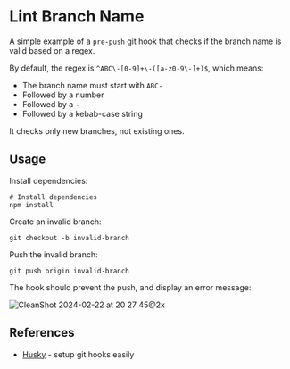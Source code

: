 # Lint Branch Name

A simple example of a `pre-push` git hook that checks if the branch name is valid based on a regex.

By default, the regex is `^ABC\-[0-9]+\-([a-z0-9\-]+)$`, which means:

- The branch name must start with `ABC-`
- Followed by a number
- Followed by a `-`
- Followed by a kebab-case string

It checks only new branches, not existing ones.

## Usage

Install dependencies:
```shell
# Install dependencies
npm install
```

Create an invalid branch:
```shell
git checkout -b invalid-branch
```

Push the invalid branch:
```shell
git push origin invalid-branch
```

The hook should prevent the push, and display an error message:

![CleanShot 2024-02-22 at 20 27 45@2x](https://github.com/sitek94/lint-branch-name-demo/assets/58401630/c4b57e8e-e3d5-4f4a-a882-63d02e284f81)

## References

- [Husky](https://typicode.github.io/husky/) - setup git hooks easily
